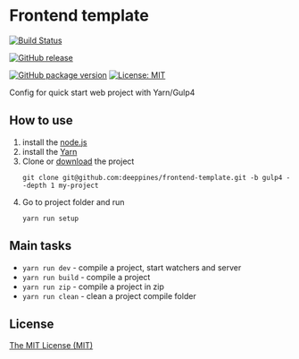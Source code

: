 # Frontend template
[![Build Status](https://travis-ci.org/deeppines/frontend-template.svg?branch=gulp4)](https://travis-ci.org/deeppines/frontend-template)

[![GitHub release](https://img.shields.io/github/release/deeppines/frontend-template.svg)](https://github.com/deeppines/frontend-template/releases)

[![GitHub package version](https://img.shields.io/github/deeppines/frontend-template/package-json/v/badges/shields.svg)]()
[![License: MIT](https://img.shields.io/badge/License-MIT-blue.svg)](https://github.com/deeppines/frontend-template/blob/master/LICENSE)

Config for quick start web project with Yarn/Gulp4

## How to use
1. install the [node.js](https://nodejs.org)
2. install the [Yarn](https://yarnpkg.com/en/docs/install)
3. Clone or [download](https://github.com/deeppines/frontend-template/archive/gulp4.zip) the project
    ```
    git clone git@github.com:deeppines/frontend-template.git -b gulp4 --depth 1 my-project
    ```
4. Go to project folder and run
    ```
    yarn run setup
    ```

## Main tasks
* `yarn run dev` - compile a project, start watchers and server
* `yarn run build` - compile a project
* `yarn run zip` - compile a project in zip
* `yarn run clean` - clean a project compile folder

## <a name="license"></a> License
[The MIT License (MIT)](https://github.com/deeppines/frontend-template/blob/master/LICENSE)
